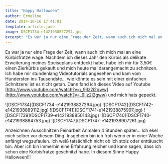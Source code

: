 ```yaml
---
title: "Happy Halloween"
author: Ermeline
date: 2014-10-16 17:41:01
template: article.jade
image: DSCF1734-e1421938827294.jpg
excerpt: "Es war ja nur eine Frage der Zeit, wann auch ich mich mal an eine Kürbisfratze wage. "
---
```


Es war ja nur eine Frage der Zeit, wann auch ich mich mal an eine
Kürbisfratze wage. Nachdem ich dieses Jahr den Kürbis als delikate
Erweiterung meines Speiseplans entdeckt habe, habe ich mir für 3,50€
einen Zierkürbis gekauft und mich heute mal darangemacht zu schnitzen.
Ich habe mir stundenlang Videotutorials angesehen und kam vom Hundersten
ins Tausendste... wie könnte es sein mit einer einfachen Schnitzerei ist
es nicht getan. Dann fand ich dieses Video auf Youtube
[http://www.youtube.com/watch?v=\_9iIz2i2gww](http://www.youtube.com/watch?v=_9iIz2i2gww)
und mich hats gepackt.

<div id='slides' class='slideshow'>
![DSCF1734](DSCF1734-e1421938827294.jpg)
![DSCF1742](DSCF1742-e1421938889112.jpg)
![DSCF1741](DSCF1741-e1421938875997.jpg)
![DSCF1739](DSCF1739-e1421938850143.jpg)
![DSCF1740](DSCF1740-e1421938864753.jpg)
![DSCF1747](DSCF1747-e1421938907261.jpg)
</div>

Anzeichnen Ausschnitzen Feinarbeit Anmalen 4 Stunden später... Ich ekel
mich selber vor diesem Ding. Insgeheim bin ich froh wenn er in einer
Woche anfängt wegzufaulen. Ich weiß tatsächlich nicht ob ich stolz oder
enttäuscht bin. Aber ich bin immerhin eine Erfahrung reicher und kann
sagen, dass ich schon eine Kürbisfratze geschnitzt habe. In diesem Sinne
Happy Halloween!!!
